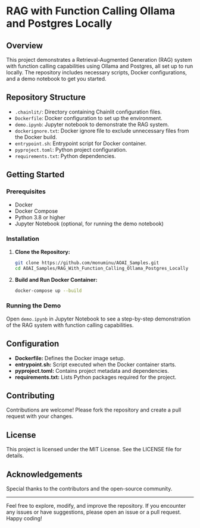 # RAG with Function Calling Ollama and Postgres Locally

## Overview

This project demonstrates a Retrieval-Augmented Generation (RAG) system with function calling capabilities using Ollama and Postgres, all set up to run locally. The repository includes necessary scripts, Docker configurations, and a demo notebook to get you started.

## Repository Structure

- `.chainlit/`: Directory containing Chainlit configuration files.
- `Dockerfile`: Docker configuration to set up the environment.
- `demo.ipynb`: Jupyter notebook to demonstrate the RAG system.
- `dockerignore.txt`: Docker ignore file to exclude unnecessary files from the Docker build.
- `entrypoint.sh`: Entrypoint script for Docker container.
- `pyproject.toml`: Python project configuration.
- `requirements.txt`: Python dependencies.

## Getting Started

### Prerequisites

- Docker
- Docker Compose
- Python 3.8 or higher
- Jupyter Notebook (optional, for running the demo notebook)

### Installation

1. **Clone the Repository:**
    ```sh
    git clone https://github.com/monuminu/AOAI_Samples.git
    cd AOAI_Samples/RAG_With_Function_Calling_Ollama_Postgres_Locally
    ```

2. **Build and Run Docker Container:**
    ```sh
    docker-compose up --build
    ```

### Running the Demo

Open `demo.ipynb` in Jupyter Notebook to see a step-by-step demonstration of the RAG system with function calling capabilities.

## Configuration

- **Dockerfile:** Defines the Docker image setup.
- **entrypoint.sh:** Script executed when the Docker container starts.
- **pyproject.toml:** Contains project metadata and dependencies.
- **requirements.txt:** Lists Python packages required for the project.

## Contributing

Contributions are welcome! Please fork the repository and create a pull request with your changes.

## License

This project is licensed under the MIT License. See the LICENSE file for details.

## Acknowledgements

Special thanks to the contributors and the open-source community.

---

Feel free to explore, modify, and improve the repository. If you encounter any issues or have suggestions, please open an issue or a pull request. Happy coding!
